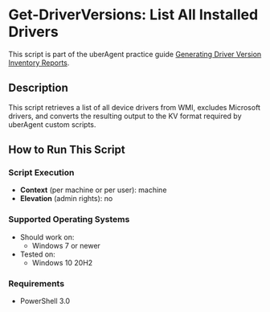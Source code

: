 # Get-DriverVersions: List All Installed Drivers

This script is part of the uberAgent practice guide [Generating Driver Version Inventory Reports](https://uberagent.com/docs/uberagent/latest/practice-guides/generating-driver-version-inventory-reports/).

## Description

This script retrieves a list of all device drivers from WMI, excludes Microsoft drivers, and converts the resulting output to the KV format required by uberAgent custom scripts.

## How to Run This Script

### Script Execution

- **Context** (per machine or per user): machine
- **Elevation** (admin rights): no

### Supported Operating Systems

- Should work on:
  - Windows 7 or newer
- Tested on:
  - Windows 10 20H2

### Requirements

- PowerShell 3.0
